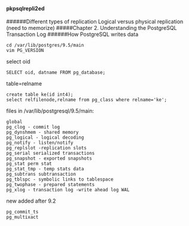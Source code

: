 #### pkpsqlrepli2ed
######Different types of replication
Logical versus physical replication (need to memorize)
#####Chapter 2. Understanding the PostgreSQL Transaction Log
######How PostgreSQL writes data
```
cd /var/lib/postgres/9.5/main
vim PG_VERSION
```
select oid
```
SELECT oid, datname FROM pg_database;
```
table=relname
```
create table ke(id int4);
select relfilenode,relname from pg_class where relname='ke';
```
files in /var/lib/postgresql/9.5/main:
```
global
pg_clog - commit log
pg_dynshmem - shared memory
pg_logical - logical decoding
pg_notify - listen/notify
pg_replslot -replication slots
pg_serial serialized transactions
pg_snapshot - exported snapshots
pg_stat perm stat
pg_stat_tmp - temp stats data
pg_subtrans subtransaction
pg_tblspc - symbolic links to tablespace
pg_twophase - prepared statements
pg_xlog - transaction log -write ahead log WAL
```
new added after 9.2
```
pg_commit_ts
pg_multixact
```

